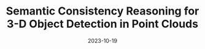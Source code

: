 ---
title:          "Semantic Consistency Reasoning for 3-D Object Detection in Point Clouds"
date:           2023-10-19
selected:       true
pub:            "IEEE Transactions on Neural Networks and Learning Systems (<strong>TNNLS</strong>)"
pub_date:       "2023"
highlight: >-
   We introduce a semantic consistency (SC) mechanism for 3-D object detection in this article, by reasoning about the semantic relations between 3-D object boxes and its internal points.
cover:          _publications/2023/images/Semantic_Consistency_Reasoning_for_3-D_Object_Detection_in_Point_Clouds.png
authors:
- Wenwen Wei
- Ping Wei
- Zhimin Liao
- Jialu Qin
- Xiang Cheng
- Meiqin Liu
links:
  Paper: https://ieeexplore.ieee.org/abstract/document/10365583
---